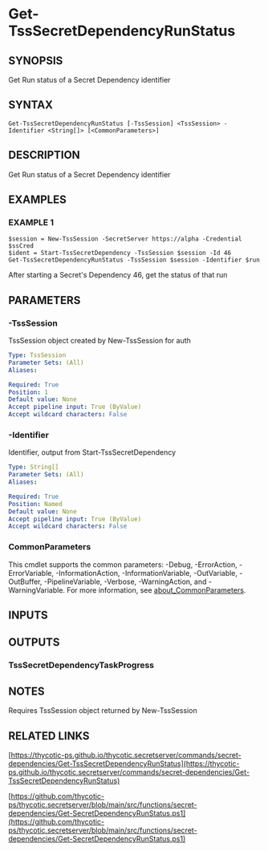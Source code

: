 # Get-TssSecretDependencyRunStatus

## SYNOPSIS
Get Run status of a Secret Dependency identifier

## SYNTAX

```
Get-TssSecretDependencyRunStatus [-TssSession] <TssSession> -Identifier <String[]> [<CommonParameters>]
```

## DESCRIPTION
Get Run status of a Secret Dependency identifier

## EXAMPLES

### EXAMPLE 1
```
$session = New-TssSession -SecretServer https://alpha -Credential $ssCred
$ident = Start-TssSecretDependency -TssSession $session -Id 46
Get-TssSecretDependencyRunStatus -TssSession $session -Identifier $run
```

After starting a Secret's Dependency 46, get the status of that run

## PARAMETERS

### -TssSession
TssSession object created by New-TssSession for auth

```yaml
Type: TssSession
Parameter Sets: (All)
Aliases:

Required: True
Position: 1
Default value: None
Accept pipeline input: True (ByValue)
Accept wildcard characters: False
```

### -Identifier
Identifier, output from Start-TssSecretDependency

```yaml
Type: String[]
Parameter Sets: (All)
Aliases:

Required: True
Position: Named
Default value: None
Accept pipeline input: True (ByValue)
Accept wildcard characters: False
```

### CommonParameters
This cmdlet supports the common parameters: -Debug, -ErrorAction, -ErrorVariable, -InformationAction, -InformationVariable, -OutVariable, -OutBuffer, -PipelineVariable, -Verbose, -WarningAction, and -WarningVariable. For more information, see [about_CommonParameters](http://go.microsoft.com/fwlink/?LinkID=113216).

## INPUTS

## OUTPUTS

### TssSecretDependencyTaskProgress
## NOTES
Requires TssSession object returned by New-TssSession

## RELATED LINKS

[https://thycotic-ps.github.io/thycotic.secretserver/commands/secret-dependencies/Get-TssSecretDependencyRunStatus](https://thycotic-ps.github.io/thycotic.secretserver/commands/secret-dependencies/Get-TssSecretDependencyRunStatus)

[https://github.com/thycotic-ps/thycotic.secretserver/blob/main/src/functions/secret-dependencies/Get-SecretDependencyRunStatus.ps1](https://github.com/thycotic-ps/thycotic.secretserver/blob/main/src/functions/secret-dependencies/Get-SecretDependencyRunStatus.ps1)

